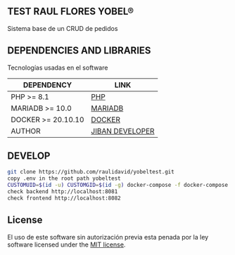 ## TEST RAUL FLORES YOBEL®

Sistema base de un CRUD de pedidos

## DEPENDENCIES AND LIBRARIES

Tecnologías usadas en el software

| DEPENDENCY | LINK |
| ------ | ------ |
| PHP >= 8.1 | [PHP](https://www.php.net/manual/es/intro-whatis.php) |
| MARIADB >= 10.0 | [MARIADB](https://www.mariadb.org/)  |
| DOCKER >= 20.10.10 | [DOCKER](https://www.docker.com/) |
| AUTHOR | [JIBAN DEVELOPER](https://github.com/raulidavid/)|

## DEVELOP

```sh
git clone https://github.com/raulidavid/yobeltest.git
copy .env in the root path yobeltest
CUSTOMUID=$(id -u) CUSTOMGID=$(id -g) docker-compose -f docker-compose.yml up --build -d --remove-orphans
check backend http://localhost:8081
check frontend http://localhost:8082
```

## License

El uso de este software sin autorización previa esta penada por la ley software licensed under the [MIT license](http://opensource.org/licenses/MIT).
